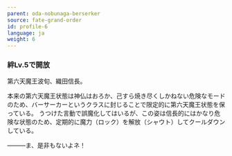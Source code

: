 ```yaml
---
parent: oda-nobunaga-berserker
source: fate-grand-order
id: profile-6
language: ja
weight: 6
---
```


### 絆Lv.5で開放

第六天魔王波旬、織田信長。

本来の第六天魔王状態は神仏はおろか、己すら焼き尽くしかねない危険なモードのため、バーサーカーというクラスに封じることで限定的に第六天魔王状態を保っている。
うつけた言動で誤魔化してはいるが、この姿は信長的にはかなり危険な状態のため、定期的に魔力（ロック）を解放（シャウト）してクールダウンしている。　

―――ま、是非もないよネ！
